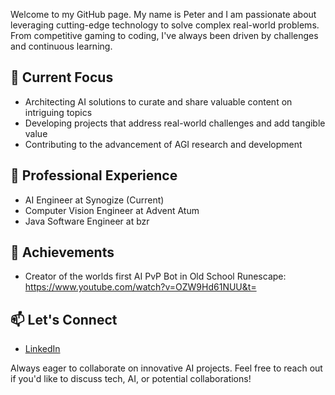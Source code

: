 Welcome to my GitHub page. My name is Peter and I am passionate about leveraging cutting-edge technology to solve complex real-world problems. From competitive gaming to coding, I've always been driven by challenges and continuous learning. 

## 🎯 Current Focus
- Architecting AI solutions to curate and share valuable content on intriguing topics
- Developing projects that address real-world challenges and add tangible value
- Contributing to the advancement of AGI research and development
  
## 💼 Professional Experience
- AI Engineer at Synogize (Current)
- Computer Vision Engineer at Advent Atum
- Java Software Engineer at bzr

## 🌟 Achievements 
- Creator of the worlds first AI PvP Bot in Old School Runescape: https://www.youtube.com/watch?v=OZW9Hd61NUU&t= 

## 📫 Let's Connect
- [LinkedIn](https://www.linkedin.com/in/peter-preketes-ab6b3b208/) 

Always eager to collaborate on innovative AI projects. Feel free to reach out if you'd like to discuss tech, AI, or potential collaborations!
